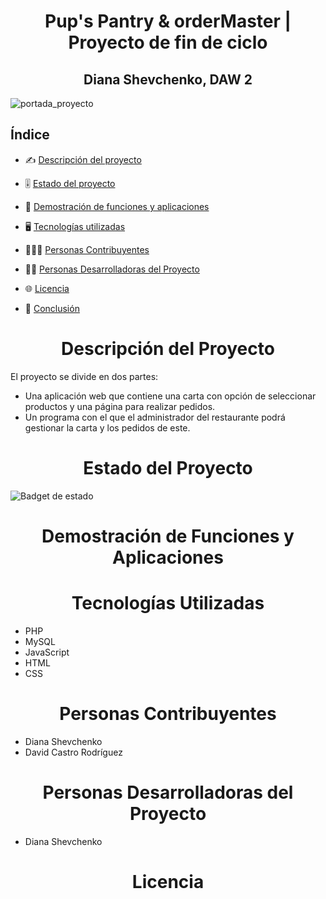 <h1 align="center"> Pup's Pantry & orderMaster | Proyecto de fin de ciclo</h1>
<h2 align="center"> Diana Shevchenko, DAW 2 </h2>

![portada_proyecto](https://github.com/dawdiana/proyectoFinDeCiclo/assets/145001704/fb264739-9f7d-4a59-ad6e-eecfe49bd117)


<h2>Índice</h2>

* ✍️ [Descripción del proyecto](#ap1)  

* 🎚️ [Estado del proyecto](#ap2)

* 💠 [Demostración de funciones y aplicaciones](#ap3)

* 🖥️ [Tecnologías utilizadas](#ap4)

* 👷‍♀️👷 [Personas Contribuyentes](#ap5)

* 👩‍💻 [Personas Desarrolladoras del Proyecto](#ap6)

* 🌐 [Licencia](#ap7)

* 🤔 [Conclusión](#ap9)   


<h1 align="center" id="ap1"> Descripción del Proyecto </h1>

El proyecto se divide en dos partes: 
  
  * Una aplicación web que contiene una carta con opción de seleccionar productos y una página para realizar pedidos.
  * Un programa con el que el administrador del restaurante podrá gestionar la carta y los pedidos de este.

<h1 align="center" id="ap2"> Estado del Proyecto </h1>


![Badget de estado](https://img.shields.io/badge/ESTADO-EN%20DESAROLLO-3B66BC?style)

<h1 align="center" id="ap3"> Demostración de Funciones y Aplicaciones </h1>

<h1 align="center" id="ap4"> Tecnologías Utilizadas </h1>

* PHP 
* MySQL 
* JavaScript
* HTML
* CSS

<h1 align="center" id="ap5"> Personas Contribuyentes </h1>

* Diana Shevchenko
* David Castro Rodríguez

<h1 align="center" id="ap6"> Personas Desarrolladoras del Proyecto </h1>

* Diana Shevchenko

<h1 align="center" id='ap7'> Licencia </h1>
